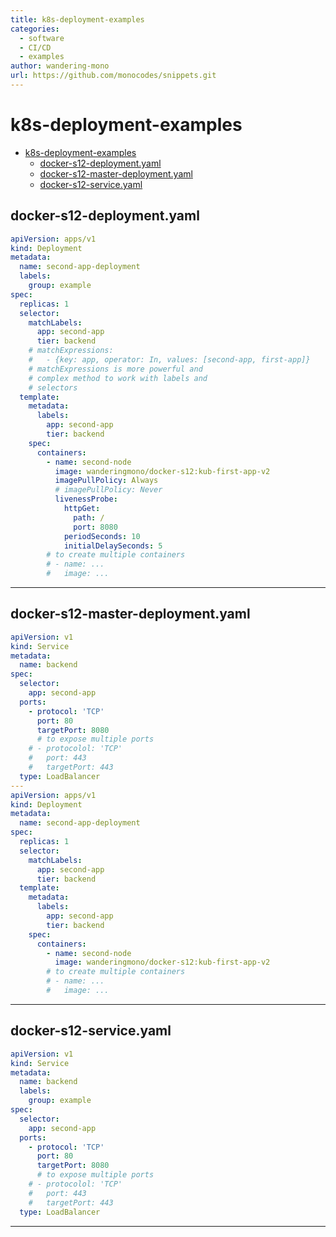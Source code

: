 ```yaml
---
title: k8s-deployment-examples
categories:
  - software
  - CI/CD
  - examples
author: wandering-mono
url: https://github.com/monocodes/snippets.git
---
```


# k8s-deployment-examples

- [k8s-deployment-examples](#k8s-deployment-examples)
  - [docker-s12-deployment.yaml](#docker-s12-deploymentyaml)
  - [docker-s12-master-deployment.yaml](#docker-s12-master-deploymentyaml)
  - [docker-s12-service.yaml](#docker-s12-serviceyaml)

## docker-s12-deployment.yaml

```yaml
apiVersion: apps/v1
kind: Deployment
metadata:
  name: second-app-deployment
  labels:
    group: example
spec:
  replicas: 1
  selector:
    matchLabels:
      app: second-app
      tier: backend
    # matchExpressions:
    #   - {key: app, operator: In, values: [second-app, first-app]}
    # matchExpressions is more powerful and
    # complex method to work with labels and
    # selectors
  template:
    metadata:
      labels:
        app: second-app
        tier: backend
    spec:
      containers:
        - name: second-node
          image: wanderingmono/docker-s12:kub-first-app-v2
          imagePullPolicy: Always
          # imagePullPolicy: Never
          livenessProbe:
            httpGet:
              path: /
              port: 8080
            periodSeconds: 10
            initialDelaySeconds: 5
        # to create multiple containers
        # - name: ...
        #   image: ...
```

---

## docker-s12-master-deployment.yaml

```yaml
apiVersion: v1
kind: Service
metadata:
  name: backend
spec:
  selector:
    app: second-app
  ports:
    - protocol: 'TCP'
      port: 80
      targetPort: 8080
      # to expose multiple ports
    # - protocolol: 'TCP'
    #   port: 443
    #   targetPort: 443
  type: LoadBalancer
---
apiVersion: apps/v1
kind: Deployment
metadata:
  name: second-app-deployment
spec:
  replicas: 1
  selector:
    matchLabels:
      app: second-app
      tier: backend
  template:
    metadata:
      labels:
        app: second-app
        tier: backend
    spec:
      containers:
        - name: second-node
          image: wanderingmono/docker-s12:kub-first-app-v2
        # to create multiple containers
        # - name: ...
        #   image: ...
```

---

## docker-s12-service.yaml

```yaml
apiVersion: v1
kind: Service
metadata:
  name: backend
  labels:
    group: example
spec:
  selector:
    app: second-app
  ports:
    - protocol: 'TCP'
      port: 80
      targetPort: 8080
      # to expose multiple ports
    # - protocolol: 'TCP'
    #   port: 443
    #   targetPort: 443
  type: LoadBalancer
```

---
